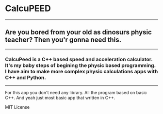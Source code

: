 # CalcuPEED
---
## Are you bored from your old as dinosurs physic teacher? Then you'r gonna need this. 
---

### CalcuPeed is a C++ based speed and acceleration calculator. It's my baby steps of begining the physic based programming. I have aim to make more complex physic calculations apps with C++ and Python.

---

For this app you don't need any library. All the program based on basic C++. And yeah just most basic app that written in C++.

MIT License